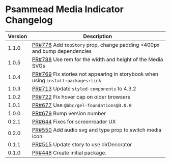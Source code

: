 # Psammead Media Indicator Changelog

<!-- prettier-ignore -->
| Version | Description |
| ------- | ----------- |
| 1.1.0   | [PR#776](https://github.com/bbc/psammead/pull/776) Add `topStory` prop, change padding <400px and bump dependencies |
| 1.0.5   | [PR#788](https://github.com/BBC/psammead/pull/788) Use rem for the width and height of the Media SVGs |
| 1.0.4   | [PR#769](https://github.com/bbc/psammead/pull/769) Fix stories not appearing in storybook when using `install:packages:link` |
| 1.0.3   | [PR#713](https://github.com/bbc/psammead/pull/713) Update `styled-components` to 4.3.2 |
| 1.0.2   | [PR#722](https://github.com/bbc/psammead/pull/722) Fix hover cap on older browsers |
| 1.0.1   | [PR#677](https://github.com/bbc/psammead/pull/677) Use `@bbc/gel-foundations@3.0.0` |
| 1.0.0   | [PR#679](https://github.com/BBC-News/psammead/pull/679) Bump version number |
| 0.2.1   | [PR#644](https://github.com/BBC-News/psammead/pull/644) Fixes for screenreader UX |
| 0.2.0   | [PR#550](https://github.com/BBC-News/psammead/pull/550) Add audio svg and type prop to switch media icon |
| 0.1.1   | [PR#515](https://github.com/BBC-News/psammead/pull/515) Update story to use dirDecorator |
| 0.1.0   | [PR#448](https://github.com/BBC-News/psammead/pull/448) Create initial package. |
